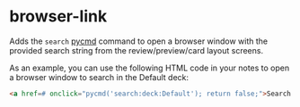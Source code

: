 # browser-link

Adds the `search` [pycmd](https://addon-docs.ankiweb.net/hooks-and-filters.html#webview) command to open a browser window with the provided search string from the review/preview/card layout screens.

As an example, you can use the following HTML code in your notes to open a browser window to search in the Default deck:
```html
<a href=# onclick="pycmd('search:deck:Default'); return false;">Search Default deck</a>
```
